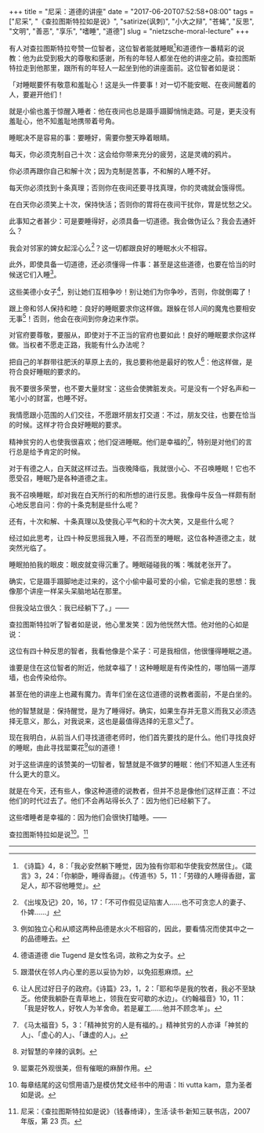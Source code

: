 +++
title = "尼采：道德的讲座"
date = "2017-06-20T07:52:58+08:00"
tags = ["尼采", "《查拉图斯特拉如是说》", "satirize(讽刺)", "小大之辩", "苍蝇", "反思", "文明", "善恶", "享乐", "嗜睡", "道德"]
slug = "nietzsche-moral-lecture"
+++

有人对查拉图斯特拉夸赞一位智者，这位智者能就睡眠[^1]和道德作一番精彩的说教：他为此受到极大的尊敬和感谢，所有的年轻人都坐在他的讲座之前。查拉图斯特拉走到他那里，跟所有的年轻人一起坐到他的讲座面前。这位智者如是说：

「对睡眠要怀有敬意和羞耻心！这是头一件要事！对一切不能安眠、在夜间醒着的人，要避开他们！

就是小偷也羞于惊醒入睡者：他在夜间也总是蹑手蹑脚悄悄走路。可是，更夫没有羞耻心，他不知羞耻地携带着号角。

睡眠决不是容易的事：要睡好，需要你整天睁着眼睛。

每天，你必须克制自己十次：这会给你带来充分的疲劳，这是灵魂的鸦片。

你必须再跟你自己和解十次；因为克制是苦事，不和解的人睡不好。

每天你必须找到十条真理；否则你在夜间还要寻找真理，你的灵魂就会饿得慌。

在白天你必须笑上十次，保持快活；否则你的胃将在夜间干扰你，胃是忧愁之父。

此事知之者甚少：可是要睡得好，必须具备一切道德。我会做伪证么？我会去通奸么？

我会对邻家的婢女起淫心么[^2]？这一切都跟良好的睡眠水火不相容。

此外，即使具备一切道德，还必须懂得一件事：甚至是这些道德，也要在恰当的时候送它们入睡[^3]。

这些美德小女子[^4]，别让她们互相争吵！别让她们为你争吵，否则，你就倒霉了！

跟上帝和邻人保持和睦：良好的睡眠要求你这样做。跟躲在邻人间的魔鬼也要相安无事[^5]！否则，他会在夜间到你身边来作崇。

对官府要尊敬，要服从，即使对于不正当的官府也要如此！良好的睡眠要求你这样做。当权者不愿走正路，我能有什么办法呢？

把自己的羊群带往肥沃的草原上去的，我总要称他是最好的牧人[^6]：他这样做，是符合良好睡眠的要求的。

我不要很多荣誉，也不要大量财宝：这些会使脾脏发炎。可是没有一个好名声和一笔小小的财富，也睡不好。

我情愿跟小范围的人们交往，不愿跟坏朋友打交道：不过，朋友交往，也要在恰当的时候。这样才符合良好睡眠的要求。

精神贫穷的人也使我很喜欢；他们促进睡眠。他们是幸福的[^7]，特别是对他们的言行总是给予肯定的时候。

对于有德之人，白天就这样过去。当夜晚降临，我就很小心、不召唤睡眠！它也不愿受召，睡眠乃是各种道德之主。

我不召唤睡眠，却对我在白天所行的和所想的进行反思。我像母牛反刍一样颇有耐心地反思自问：你的十条克制是些什么呢？

还有，十次和解、十条真理以及使我心平气和的十次大笑，又是些什么呢？

经过如此思考，让四十种反思摇我入睡，不召而至的睡眠，这位各种道德之主，就突然光临了。

睡眠拍拍我的眼皮：眼皮就变得沉重了。睡眠碰碰我的嘴：嘴就老张开了。

确实，它是蹑手蹑脚地走过来的，这个小偷中最可爱的小偷，它偷走我的思想：我像那个讲座一样呆头呆脑地站在那里。

但我没站立很久：我已经躺下了。」——

查拉图斯特拉听了智者如是说，他心里发笑：因为他恍然大悟。他对他的心如是说：

这位有四十种反思的智者，我看他像是个呆子：可是我相信，他很懂得睡眠之道。

谁要是住在这位智者的附近，他就幸福了！这种睡眠是有传染性的，哪怕隔一道厚墙，也会传染给你。

甚至在他的讲座上也藏有魔力。青年们坐在这位道德的说教者面前，不是白坐的。

他的智慧就是：保持醒觉，是为了睡得好。确实，如果生存并无意义而我又必须选择无意义，那么，对我说来，这也是最值得选择的无意义[^8]了。

现在我明白，从前当人们寻找道德老师时，他们首先要找的是什么。他们寻找良好的睡眠，由此寻找罂粟花[^9]似的道德！

对于这些讲座的该赞美的一切智者，智慧就是不做梦的睡眠：他们不知道人生还有什么更大的意义。

就是在今天，还有些人，像这种道德的说教者，但并不总是像他们这样正直：不过他们的时代过去了。他们不会再站得长久了：因为他们已经躺下了。

这些嗜睡者是幸福的：因为他们会很快打瞌睡。——

查拉图斯特拉如是说[^10]。[^11]

---

[^1]: 《诗篇》4，8：「我必安然躺下睡觉，因为独有你耶和华使我安然居住」。《箴言》3，24：「你躺卧，睡得香甜」。《传道书》5，11：「劳碌的人睡得香甜，富足人，却不容他睡觉」。
[^2]: 《出埃及记》20，16，17：「不可作假见证陷害人……也不可贪恋人的妻子、仆婢……」
[^3]: 例如独立心和从顺这两种品德是水火不相容的，因此，要看情况而使其中之一的品德睡去。
[^4]: 德语道德 die Tugend 是女性名词，故称之为女子。
[^5]: 跟潜伏在邻人内心里的恶以妥协为妙，以免招惹麻烦。
[^6]: 让人民过好日子的政府。《诗篇》23，1，2：「耶和华是我的牧者，我必不至缺乏。他使我躺卧在青草地上，领我在安可歇的水边」。《约翰福音》10，11：「我是好牧人，好牧人为羊舍命。若是雇工……他并不顾念羊」。
[^7]: 《马太福音》5，3：「精神贫穷的人是有福的。」精神贫穷的人亦译「神贫的人」、「虚心的人」、「谦虚的人」。
[^8]: 对智慧的辛辣的讽刺。
[^9]: 罂粟花外观很美，但有催眠的麻醉作用。
[^10]: 每章结尾的这句惯用语乃是模仿梵文经书中的用语：Iti vutta kam，意为圣者如是说。
[^11]: 尼采：《查拉图斯特拉如是说》（钱春绮译），生活·读书·新知三联书店，2007 年版，第 23 页。
